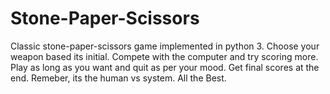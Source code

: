 # Stone-Paper-Scissors
Classic stone-paper-scissors game implemented in python 3.
Choose your weapon based its initial.
Compete with the computer and try scoring more.
Play as long as you want and quit as per your mood.
Get final scores at the end.
Remeber, its the human vs system. All the Best.
